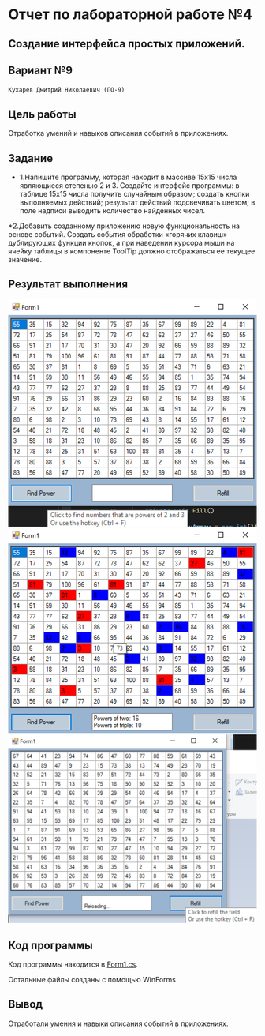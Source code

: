 # Отчет по лабораторной работе №4

## Создание интерфейса простых приложений.

## Вариант №9

`Кухарев Дмитрий Николаевич (ПО-9)`

## Цель работы

Отработка умений и навыков описания событий в приложениях.

## Задание 

* 1.Напишите программу, которая находит в массиве 15х15 числа являющиеся степенью 2 и 3. Создайте интерфейс программы: в таблице 15х15 числа получить случайным образом; создать кнопки выполняемых действий; результат действий подсвечивать цветом; в поле надписи выводить количество найденных чисел.

*2.Добавить созданному приложению новую функциональность на основе событий. Создать события обработки «горячих клавиш» дублирующих функции кнопок, а при наведении курсора мыши на ячейку таблицы в компоненте ToolTip должно отображаться ее текущее значение.

## Результат выполнения

![1.png](./images/1.png)
![2.png](./images/2.png)
![3.png](./images/3.png)

## Код программы

Код программы находится в [Form1.cs](./src/Form1.cs).

Остальные файлы созданы с помощью WinForms

## Вывод

Отработали умения и навыки описания событий в приложениях.

